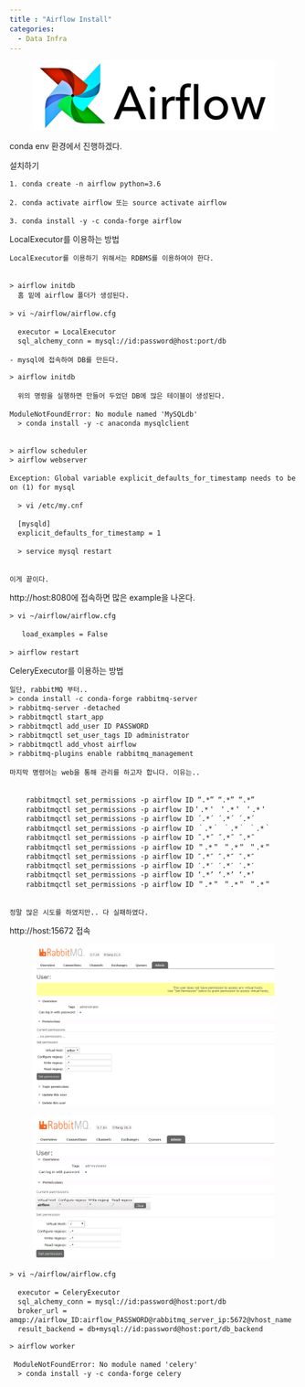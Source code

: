 ```yaml
---
title : "Airflow Install"
categories:
  - Data Infra
---
```

<figure>
  <img src="/assets/images/2019-04-25-Airflow/logo.png">
  <figcaption></figcaption>
</figure>

conda env 환경에서 진행하겠다.


설치하기
```
1. conda create -n airflow python=3.6

2. conda activate airflow 또는 source activate airflow

3. conda install -y -c conda-forge airflow
```

LocalExecutor를 이용하는 방법

```
LocalExecutor를 이용하기 위해서는 RDBMS를 이용하여야 한다.


> airflow initdb
  홈 밑에 airflow 폴더가 생성된다.

> vi ~/airflow/airflow.cfg

  executor = LocalExecutor
  sql_alchemy_conn = mysql://id:password@host:port/db

- mysql에 접속하여 DB를 만든다.
```

```
> airflow initdb

  위의 명령을 실행하면 만들어 두었던 DB에 많은 테이블이 생성된다.

ModuleNotFoundError: No module named 'MySQLdb'
  > conda install -y -c anaconda mysqlclient 


> airflow scheduler
> airflow webserver

Exception: Global variable explicit_defaults_for_timestamp needs to be on (1) for mysql

  > vi /etc/my.cnf
  
  [mysqld]
  explicit_defaults_for_timestamp = 1

  > service mysql restart


이게 끝이다.
```
http://host:8080에 접속하면 많은 example을 나온다.
```
> vi ~/airflow/airflow.cfg

   load_examples = False

> airflow restart
```


CeleryExecutor를 이용하는 방법
```
일단, rabbitMQ 부터..
> conda install -c conda-forge rabbitmq-server
> rabbitmq-server -detached
> rabbitmqctl start_app
> rabbitmqctl add_user ID PASSWORD
> rabbitmqctl set_user_tags ID administrator
> rabbitmqctl add_vhost airflow
> rabbitmq-plugins enable rabbitmq_management 

마지막 명령어는 web을 통해 관리를 하고자 합니다. 이유는..

  
    rabbitmqctl set_permissions -p airflow ID “.*” “.*” “.*”
    rabbitmqctl set_permissions -p airflow ID＇.*＇ ＇.*＇ ＇.*＇ 
    rabbitmqctl set_permissions -p airflow ID ´.*´ ´.*´ ´.*´
    rabbitmqctl set_permissions -p airflow ID ｀.*｀ ｀.*｀ ｀.*｀
    rabbitmqctl set_permissions -p airflow ID ˝.*˝ ˝.*˝ ˝.*˝
    rabbitmqctl set_permissions -p airflow ID ＂.*＂ ＂.*＂ ＂.*＂
    rabbitmqctl set_permissions -p airflow ID ″.*″ ″.*″ ″.*″
    rabbitmqctl set_permissions -p airflow ID ′.*′ ′.*′ ′.*′
    rabbitmqctl set_permissions -p airflow ID ‘.*’ ‘.*’ ‘.*’
    rabbitmqctl set_permissions -p airflow ID ＂.*＂ ＂.*＂ ＂.*＂


정말 많은 시도를 하였지만.. 다 실패하였다.
```
http://host:15672 접속

<figure>
  <img src="/assets/images/2019-04-25-Airflow/rabbitmq_0.PNG">
  <figcaption></figcaption>
</figure>

<figure>
  <img src="/assets/images/2019-04-25-Airflow/rabbitmq_1.PNG">
  <figcaption></figcaption>
</figure>

```
> vi ~/airflow/airflow.cfg

  executor = CeleryExecutor
  sql_alchemy_conn = mysql://id:password@host:port/db
  broker_url = amqp://airflow_ID:airflow_PASSWORD@rabbitmq_server_ip:5672@vhost_name
  result_backend = db+mysql://id:password@host:port/db_backend
```
```
> airflow worker

 ModuleNotFoundError: No module named 'celery'
  > conda install -y -c conda-forge celery
```

